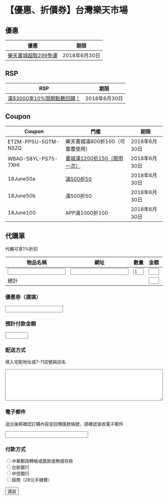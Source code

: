 # 【優惠、折價券】台灣樂天市場
## 優惠

|優惠|期限|
|-|-|
|[樂天書城超取299免運](https://www.rakuten.com.tw/event/books/books180601/)|2018年6月30日

## RSP

|RSP|期限|
|-|-|
|[滿$3000享10%限期點數回饋！](https://www.rakuten.com.tw/event/anniversary/?scid=REdm-180503b-Event1#point)|2018年6月30日

## Coupon

|Coupon|門檻|期限|
|-|-|-|
|ETZM-PP5U-5GTM-NSZQ|樂天書城滿800折100（可重覆使用）|2018年6月30日
|WBAG-S8YL-PS75-7XHI|[書城滿1200折150（限用一次）](https://www.rakuten.com.tw/shop/rbook/)|2018年6月30日
|18June50a|[滿500折50](https://www.rakuten.com.tw/event/member/member180601/)|2018年6月30日
|18June50b|滿500折50|2018年6月30日
|18June100|APP滿1000折100|2018年6月30日

## 代購單
代購可享1%折扣
<form action="https://script.google.com/macros/s/AKfycbxzkj7lEhV_BDnv1rJ8U9Jy52nLosLO3A5Sef4hL-cu_7xgLAk/exec" method="post" target="blank">
<table>
  <thead>
    <tr>
      <th>物品名稱</th>
      <th>網址</th>
      <th>數量</th>
      <th>金額</th>
      <th><input type="button" value="+" onclick="var tr=document.createElement('tr'); tr.innerHTML='&lt;td&gt;&lt;input name=sth&gt;&lt;/td&gt;&lt;td&gt;&lt;input name=url&gt;&lt;/td&gt;&lt;td&gt;&lt;input value=1 size=1 name=quanity&gt;&lt;/td&gt;&lt;td&gt;&lt;input name=subtotal size=1&gt;&lt;/td&gt;&lt;td&gt;&lt;input type=button value=X onclick=this.parentNode.parentNode.parentNode.removeChild(this.parentNode.parentNode);&gt;&lt;/td&gt;&lt;/tr&gt;'; this.parentNode.parentNode.parentNode.appendChild(tr);" /></th>
    </tr>
  </thead>
  <tbody>
    <tr>
      <td><input name="sth"></td>
      <td><input name="url"></td>
      <td><input value="1" size="1" name="quanity"></td>
      <td><input size="1" name="subtotal"></td>
      <td><input type="button" value="X" onclick="this.parentNode.parentNode.parentNode.removeChild(this.parentNode.parentNode);"></td>
    </tr>
    <tr>
      <td>總計</td>
      <td> </td>
      <td> </td>
      <td><input size="1" name="total"></td>
      <td> </td>
    </tr>
  </tbody>
</table>

<h3 id="優惠券選填">優惠券（選填）</h3>
<input name="coupon">

<h3 id="預計付款金額">預計付款金額</h3>
<p><input size="6" name="pay"></p>

<h3 id="配送方式">配送方式</h3>
<p>填入宅配地址或7-11店號與店名</p>
<textarea name="transfer" style="width: 100%; height: 100px;"></textarea>

<h3 id="電子郵件">電子郵件</h3>
<p>送出後將確認訂購內容並回傳匯款帳號，請確認查收電子郵件</p>
<input type="email" name="email" size="30">

<h3 id="付款方式">付款方式</h3>
<input name="bank" value="chunghwa" type="radio">中華郵政轉帳或匯款或無摺存款<br>
<input name="bank" value="taishin" type="radio">台新銀行<br>
<input name="bank" value="ctbcbank" type="radio">中信銀行<br>
<input name="bank" value="cvs" type="radio">超商（28元手續費）
<p></p>
<input type="submit" value="送出">
</form>
